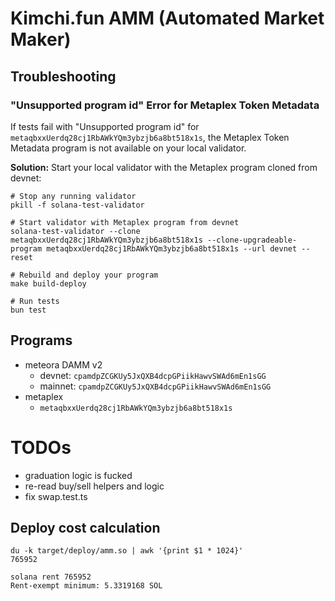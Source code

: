 # Kimchi.fun AMM (Automated Market Maker)

## Troubleshooting

### "Unsupported program id" Error for Metaplex Token Metadata

If tests fail with "Unsupported program id" for `metaqbxxUerdq28cj1RbAWkYQm3ybzjb6a8bt518x1s`, the Metaplex Token Metadata program is not available on your local validator.

**Solution:** Start your local validator with the Metaplex program cloned from devnet:

```shell
# Stop any running validator
pkill -f solana-test-validator

# Start validator with Metaplex program from devnet
solana-test-validator --clone metaqbxxUerdq28cj1RbAWkYQm3ybzjb6a8bt518x1s --clone-upgradeable-program metaqbxxUerdq28cj1RbAWkYQm3ybzjb6a8bt518x1s --url devnet --reset

# Rebuild and deploy your program
make build-deploy

# Run tests
bun test
```

## Programs

- meteora DAMM v2
  - devnet: `cpamdpZCGKUy5JxQXB4dcpGPiikHawvSWAd6mEn1sGG`
  - mainnet: `cpamdpZCGKUy5JxQXB4dcpGPiikHawvSWAd6mEn1sGG`
- metaplex
  - `metaqbxxUerdq28cj1RbAWkYQm3ybzjb6a8bt518x1s`

# TODOs
- graduation logic is fucked
- re-read buy/sell helpers and logic
- fix swap.test.ts


## Deploy cost calculation
```shell
du -k target/deploy/amm.so | awk '{print $1 * 1024}'
765952

solana rent 765952
Rent-exempt minimum: 5.3319168 SOL
```

